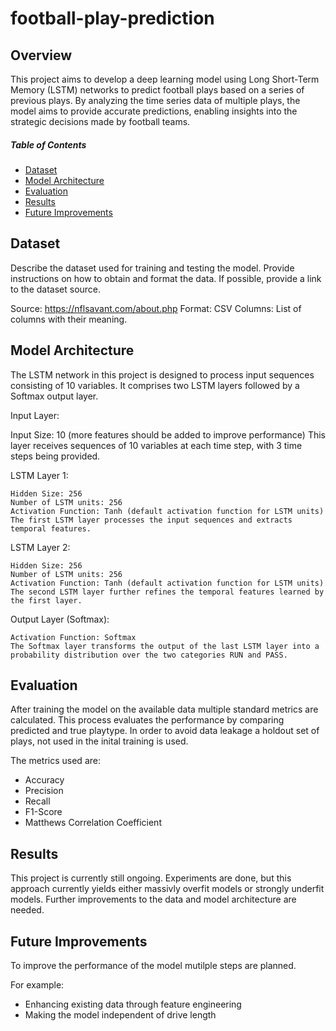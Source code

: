 # football-play-prediction

## Overview

This project aims to develop a deep learning model using Long Short-Term Memory (LSTM) networks to predict football plays based on a series of previous plays. By analyzing the time series data of multiple plays, the model aims to provide accurate predictions, enabling insights into the strategic decisions made by football teams.

##### Table of Contents

* [Dataset](#dataset)  
* [Model Architecture](#architecture)
* [Evaluation](#evaluation)
* [Results](#results)
* [Future Improvements](#improvements)


## Dataset

Describe the dataset used for training and testing the model. Provide instructions on how to obtain and format the data. If possible, provide a link to the dataset source.

Source: https://nflsavant.com/about.php
Format: CSV
Columns: List of columns with their meaning.

## Model Architecture

The LSTM network in this project is designed to process input sequences consisting of 10 variables. It comprises two LSTM layers followed by a Softmax output layer.

Input Layer:

Input Size: 10 (more features should be added to improve performance)
This layer receives sequences of 10 variables at each time step, with 3 time steps being provided.

LSTM Layer 1:

    Hidden Size: 256
    Number of LSTM units: 256
    Activation Function: Tanh (default activation function for LSTM units)
    The first LSTM layer processes the input sequences and extracts temporal features.

LSTM Layer 2:

    Hidden Size: 256
    Number of LSTM units: 256
    Activation Function: Tanh (default activation function for LSTM units)
    The second LSTM layer further refines the temporal features learned by the first layer.

Output Layer (Softmax):

    Activation Function: Softmax
    The Softmax layer transforms the output of the last LSTM layer into a probability distribution over the two categories RUN and PASS.


## Evaluation

After training the model on the available data multiple standard metrics are calculated. This process evaluates the performance by comparing predicted and true playtype. In order to avoid data leakage a holdout set of plays, not used in the inital training is used.

The metrics used are:
* Accuracy
* Precision
* Recall
* F1-Score
* Matthews Correlation Coefficient 

## Results

This project is currently still ongoing. Experiments are done, but this approach currently yields either massivly overfit models or strongly underfit models. Further improvements to the data and model architecture are needed.

## Future Improvements

To improve the performance of the model mutilple steps are planned.

For example:
* Enhancing existing data through feature engineering
* Making the model independent of drive length
